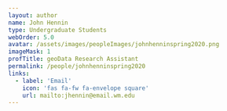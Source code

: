 ```yaml
---
layout: author
name: John Hennin
type: Undergraduate Students
webOrder: 5.0
avatar: /assets/images/peopleImages/johnhenninspring2020.png
imageMask: 1
profTitle: geoData Research Assistant
permalink: /people/johnhenninspring2020
links:
  - label: 'Email'
    icon: 'fas fa-fw fa-envelope square'
    url: mailto:jhennin@email.wm.edu
---
```

